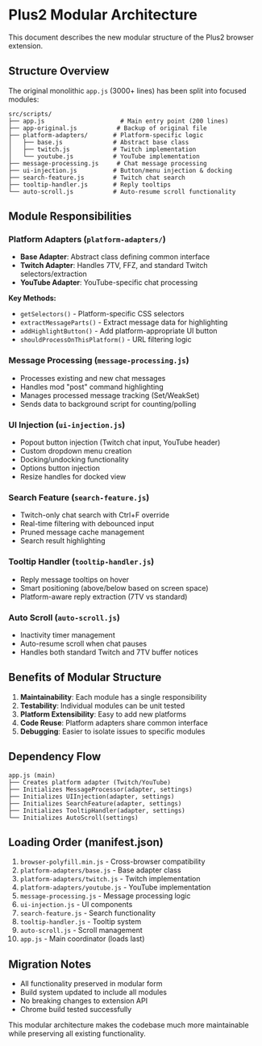 # Plus2 Modular Architecture

This document describes the new modular structure of the Plus2 browser extension.

## Structure Overview

The original monolithic `app.js` (3000+ lines) has been split into focused modules:

```
src/scripts/
├── app.js                     # Main entry point (200 lines)
├── app-original.js           # Backup of original file
├── platform-adapters/       # Platform-specific logic
│   ├── base.js              # Abstract base class
│   ├── twitch.js            # Twitch implementation
│   └── youtube.js           # YouTube implementation
├── message-processing.js     # Chat message processing
├── ui-injection.js          # Button/menu injection & docking
├── search-feature.js        # Twitch chat search
├── tooltip-handler.js       # Reply tooltips
└── auto-scroll.js           # Auto-resume scroll functionality
```

## Module Responsibilities

### Platform Adapters (`platform-adapters/`)
- **Base Adapter**: Abstract class defining common interface
- **Twitch Adapter**: Handles 7TV, FFZ, and standard Twitch selectors/extraction
- **YouTube Adapter**: YouTube-specific chat processing

**Key Methods:**
- `getSelectors()` - Platform-specific CSS selectors
- `extractMessageParts()` - Extract message data for highlighting
- `addHighlightButton()` - Add platform-appropriate UI button
- `shouldProcessOnThisPlatform()` - URL filtering logic

### Message Processing (`message-processing.js`)
- Processes existing and new chat messages
- Handles mod "post" command highlighting
- Manages processed message tracking (Set/WeakSet)
- Sends data to background script for counting/polling

### UI Injection (`ui-injection.js`)
- Popout button injection (Twitch chat input, YouTube header)
- Custom dropdown menu creation
- Docking/undocking functionality
- Options button injection
- Resize handles for docked view

### Search Feature (`search-feature.js`)
- Twitch-only chat search with Ctrl+F override
- Real-time filtering with debounced input
- Pruned message cache management
- Search result highlighting

### Tooltip Handler (`tooltip-handler.js`)
- Reply message tooltips on hover
- Smart positioning (above/below based on screen space)
- Platform-aware reply extraction (7TV vs standard)

### Auto Scroll (`auto-scroll.js`)
- Inactivity timer management
- Auto-resume scroll when chat pauses
- Handles both standard Twitch and 7TV buffer notices

## Benefits of Modular Structure

1. **Maintainability**: Each module has a single responsibility
2. **Testability**: Individual modules can be unit tested
3. **Platform Extensibility**: Easy to add new platforms
4. **Code Reuse**: Platform adapters share common interface
5. **Debugging**: Easier to isolate issues to specific modules

## Dependency Flow

```
app.js (main)
├── Creates platform adapter (Twitch/YouTube)
├── Initializes MessageProcessor(adapter, settings)
├── Initializes UIInjection(adapter, settings)
├── Initializes SearchFeature(adapter, settings)
├── Initializes TooltipHandler(adapter, settings)
└── Initializes AutoScroll(settings)
```

## Loading Order (manifest.json)

1. `browser-polyfill.min.js` - Cross-browser compatibility
2. `platform-adapters/base.js` - Base adapter class
3. `platform-adapters/twitch.js` - Twitch implementation
4. `platform-adapters/youtube.js` - YouTube implementation
5. `message-processing.js` - Message processing logic
6. `ui-injection.js` - UI components
7. `search-feature.js` - Search functionality
8. `tooltip-handler.js` - Tooltip system
9. `auto-scroll.js` - Scroll management
10. `app.js` - Main coordinator (loads last)

## Migration Notes

- All functionality preserved in modular form
- Build system updated to include all modules
- No breaking changes to extension API
- Chrome build tested successfully

This modular architecture makes the codebase much more maintainable while preserving all existing functionality.